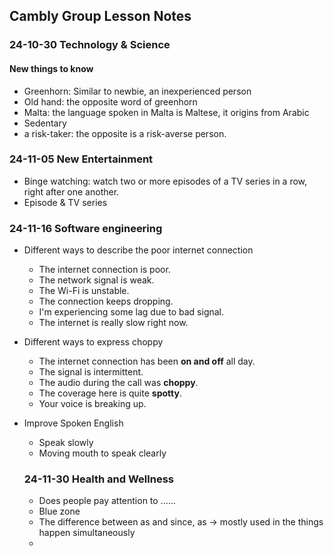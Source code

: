 ## Cambly Group Lesson Notes

### 24-10-30 Technology & Science
#### New things to know
- Greenhorn: Similar to newbie, an inexperienced person
- Old hand: the opposite word of greenhorn
- Malta: the language spoken in Malta is Maltese, it origins from Arabic
- Sedentary
- a risk-taker: the opposite is a risk-averse person.

### 24-11-05 New Entertainment
- Binge watching: watch two or more episodes of a TV series in a row, right after one another.
- Episode & TV series

### 24-11-16 Software engineering
- Different ways to describe the poor internet connection
  - The internet connection is poor.
  - The network signal is weak.
  - The Wi-Fi is unstable.
  - The connection keeps dropping.
  - I'm experiencing some lag due to bad signal.
  - The internet is really slow right now.
- Different ways to express choppy
  - The internet connection has been **on and off** all day.
  - The signal is intermittent.
  - The audio during the call was **choppy**.
  - The coverage here is quite **spotty**.
  - Your voice is breaking up.
- Improve Spoken English
  - Speak slowly
  - Moving mouth to speak clearly
  
  ### 24-11-30 Health and Wellness
  - Does people pay attention to ......
  - Blue zone
  - The difference between as and since, as -> mostly used in the things happen simultaneously
  - 